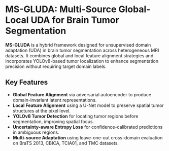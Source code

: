 # MS-GLUDA: Multi-Source Global-Local UDA for Brain Tumor Segmentation

**MS-GLUDA** is a hybrid framework designed for unsupervised domain adaptation (UDA) in brain tumor segmentation across heterogeneous MRI datasets. It combines global and local feature alignment strategies and incorporates YOLOv8-based tumor localization to enhance segmentation precision without requiring target domain labels.

## Key Features

- **Global Feature Alignment** via adversarial autoencoder to produce domain-invariant latent representations.
- **Local Feature Alignment** using a U-Net model to preserve spatial tumor structures at the pixel level.
- **YOLOv8 Tumor Detection** for locating tumor regions before segmentation, improving spatial focus.
- **Uncertainty-aware Entropy Loss** for confidence-calibrated predictions in ambiguous regions.
- **Multi-source Adaptation** using leave-one-out cross-domain evaluation on BraTS 2013, CBICA, TCIA01, and TMC datasets.
